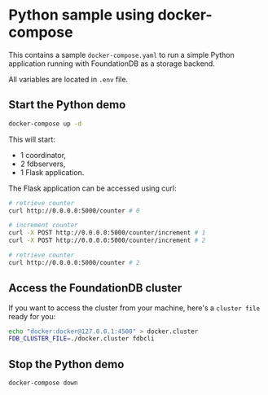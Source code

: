 # Python sample using docker-compose

This contains a sample `docker-compose.yaml` to run a simple Python application running with FoundationDB as a storage backend.

All variables are located in `.env` file.

## Start the Python demo

```bash
docker-compose up -d
```

This will start:
* 1 coordinator,
* 2 fdbservers,
* 1 Flask application.

The Flask application can be accessed using curl:

```sh
# retrieve counter
curl http://0.0.0.0:5000/counter # 0

# increment counter
curl -X POST http://0.0.0.0:5000/counter/increment # 1
curl -X POST http://0.0.0.0:5000/counter/increment # 2

# retrieve counter
curl http://0.0.0.0:5000/counter # 2
```


## Access the FoundationDB cluster

If you want to access the cluster from your machine, here's a `cluster file` ready for you:

```bash
echo "docker:docker@127.0.0.1:4500" > docker.cluster
FDB_CLUSTER_FILE=./docker.cluster fdbcli
```

## Stop the Python demo

```
docker-compose down
```